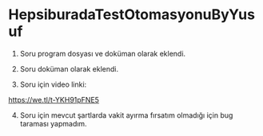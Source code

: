 # HepsiburadaTestOtomasyonuByYusuf

1. Soru program dosyası ve doküman olarak eklendi.

2. Soru doküman olarak eklendi.

3. Soru için video linki:

https://we.tl/t-YKH91pFNE5

4. Soru için mevcut şartlarda vakit ayırma fırsatım olmadığı için bug taraması yapmadım.
